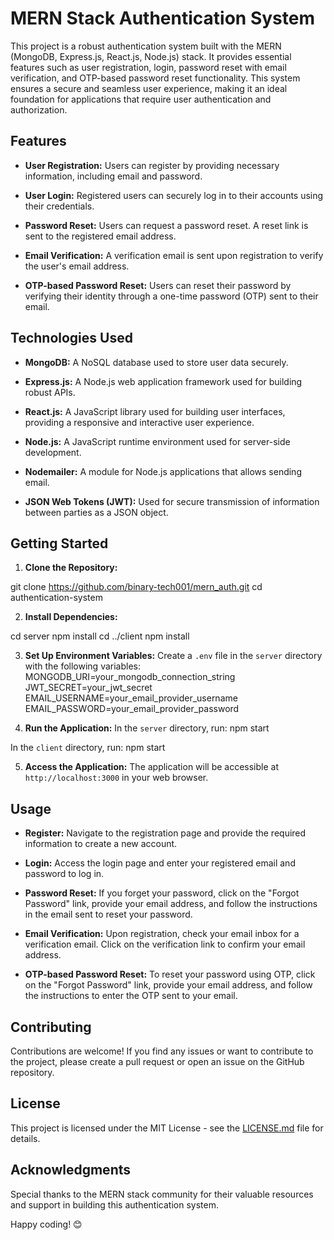 # MERN Stack Authentication System

This project is a robust authentication system built with the MERN (MongoDB, Express.js, React.js, Node.js) stack. It provides essential features such as user registration, login, password reset with email verification, and OTP-based password reset functionality. This system ensures a secure and seamless user experience, making it an ideal foundation for applications that require user authentication and authorization.

## Features

- **User Registration:** Users can register by providing necessary information, including email and password.
  
- **User Login:** Registered users can securely log in to their accounts using their credentials.
  
- **Password Reset:** Users can request a password reset. A reset link is sent to the registered email address.

- **Email Verification:** A verification email is sent upon registration to verify the user's email address.

- **OTP-based Password Reset:** Users can reset their password by verifying their identity through a one-time password (OTP) sent to their email.

## Technologies Used

- **MongoDB:** A NoSQL database used to store user data securely.
  
- **Express.js:** A Node.js web application framework used for building robust APIs.
  
- **React.js:** A JavaScript library used for building user interfaces, providing a responsive and interactive user experience.
  
- **Node.js:** A JavaScript runtime environment used for server-side development.

- **Nodemailer:** A module for Node.js applications that allows sending email.

- **JSON Web Tokens (JWT):** Used for secure transmission of information between parties as a JSON object.

## Getting Started

1. **Clone the Repository:**

  git clone https://github.com/binary-tech001/mern_auth.git
  cd authentication-system


2. **Install Dependencies:**

  cd server
  npm install
  cd ../client
  npm install


3. **Set Up Environment Variables:**
Create a `.env` file in the `server` directory with the following variables:
  MONGODB_URI=your_mongodb_connection_string
  JWT_SECRET=your_jwt_secret
  EMAIL_USERNAME=your_email_provider_username
  EMAIL_PASSWORD=your_email_provider_password

4. **Run the Application:**
In the `server` directory, run:
  npm start

In the `client` directory, run:
  npm start


5. **Access the Application:**
The application will be accessible at `http://localhost:3000` in your web browser.

## Usage

- **Register:** Navigate to the registration page and provide the required information to create a new account.

- **Login:** Access the login page and enter your registered email and password to log in.

- **Password Reset:** If you forget your password, click on the "Forgot Password" link, provide your email address, and follow the instructions in the email sent to reset your password.

- **Email Verification:** Upon registration, check your email inbox for a verification email. Click on the verification link to confirm your email address.

- **OTP-based Password Reset:** To reset your password using OTP, click on the "Forgot Password" link, provide your email address, and follow the instructions to enter the OTP sent to your email.

## Contributing

Contributions are welcome! If you find any issues or want to contribute to the project, please create a pull request or open an issue on the GitHub repository.

## License

This project is licensed under the MIT License - see the [LICENSE.md](LICENSE.md) file for details.

## Acknowledgments

Special thanks to the MERN stack community for their valuable resources and support in building this authentication system.

Happy coding! 😊
